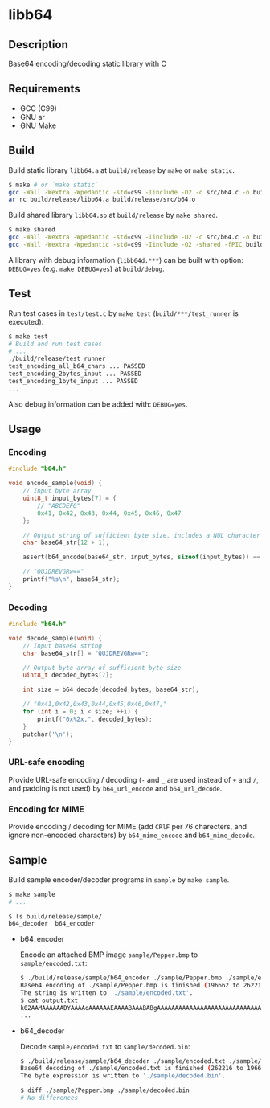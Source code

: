 # libb64

## Description

Base64 encoding/decoding static library with C

## Requirements

- GCC (C99)
- GNU ar
- GNU Make

## Build

Build static library `libb64.a` at `build/release` by `make` or `make static`.

```sh
$ make # or `make static`
gcc -Wall -Wextra -Wpedantic -std=c99 -Iinclude -O2 -c src/b64.c -o build/release/src/b64.o
ar rc build/release/libb64.a build/release/src/b64.o
```

Build shared library `libb64.so` at `build/release` by `make shared`.

```sh
$ make shared
gcc -Wall -Wextra -Wpedantic -std=c99 -Iinclude -O2 -c src/b64.c -o build/release/src/b64.o
gcc -Wall -Wextra -Wpedantic -std=c99 -Iinclude -O2 -shared -fPIC build/release/src/b64.o -o build/release/libb64.so
```

A library with debug information (`libb64d.***`) can be built with option: `DEBUG=yes` (e.g. `make DEBUG=yes`) at `build/debug`.

## Test

Run test cases in `test/test.c` by `make test` (`build/***/test_runner` is executed).

```sh
$ make test
# Build and run test cases
# ...
./build/release/test_runner
test_encoding_all_b64_chars ... PASSED
test_encoding_2bytes_input ... PASSED
test_encoding_1byte_input ... PASSED
...
```

Also debug information can be added with: `DEBUG=yes`.

## Usage

### Encoding

```c
#include "b64.h"

void encode_sample(void) {
    // Input byte array
    uint8_t input_bytes[7] = {
        // "ABCDEFG"
        0x41, 0x42, 0x43, 0x44, 0x45, 0x46, 0x47
    };

    // Output string of sufficient byte size, includes a NUL character ('\0')
    char base64_str[12 + 1];

    assert(b64_encode(base64_str, input_bytes, sizeof(input_bytes)) == 12);

    // "QUJDREVGRw=="
    printf("%s\n", base64_str);
}
```

### Decoding

```c
#include "b64.h"

void decode_sample(void) {
    // Input base64 string
    char base64_str[] = "QUJDREVGRw==";

    // Output byte array of sufficient byte size
    uint8_t decoded_bytes[7];

    int size = b64_decode(decoded_bytes, base64_str);

    // "0x41,0x42,0x43,0x44,0x45,0x46,0x47,"
    for (int i = 0; i < size; ++i) {
        printf("0x%2x,", decoded_bytes);
    }
    putchar('\n');
}
```

### URL-safe encoding

Provide URL-safe encoding / decoding (`-` and `_` are used instead of `+` and `/`, and padding is not used) by `b64_url_encode` and `b64_url_decode`.

### Encoding for MIME

Provide encoding / decoding for MIME (add `CRlF` per 76 charecters, and ignore non-encoded characters) by `b64_mime_encode` and `b64_mime_decode`.

## Sample

Build sample encoder/decoder programs in `sample` by `make sample`.

```sh
$ make sample
# ...

$ ls build/release/sample/
b64_decoder  b64_encoder
```

- b64_encoder

    Encode an attached BMP image `sample/Pepper.bmp` to `sample/encoded.txt`:

    ```sh
    $ ./build/release/sample/b64_encoder ./sample/Pepper.bmp ./sample/encoded.txt
    Base64 encoding of ./sample/Pepper.bmp is finished (196662 to 262216 bytes).
    The string is written to './sample/encoded.txt'.
    $ cat output.txt
    k02AAMAAAAAADYAAAAoAAAAAAEAAAABAAABABgAAAAAAAAAAAAAAAAAAAAAAAAAAAAAAAAAAABcMHN+L3KAImd4KpKUWL26VbG3NbW5P8DGWMjEXs3HUsrDIU8rJUdHGWdDMU9LK
    ...
    ```

- b64_decoder

    Decode `sample/encoded.txt` to `sample/decoded.bin`:

    ```sh
    $ ./build/release/sample/b64_decoder ./sample/encoded.txt ./sample/decoded.bin
    Base64 decoding of ./sample/encoded.txt is finished (262216 to 196662 bytes).
    The byte expression is written to './sample/decoded.bin'.

    $ diff ./sample/Pepper.bmp ./sample/decoded.bin
    # No differences
    ```

